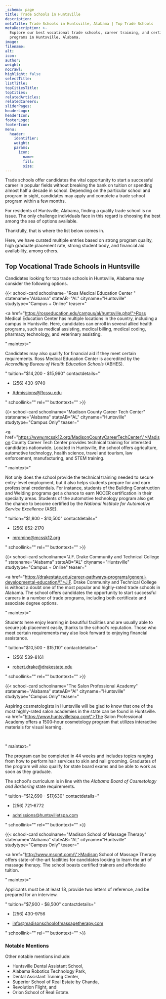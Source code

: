 ```yaml
---
_schema: page
title: Trade Schools in Huntsville
description:
metaTitle: Trade Schools in Huntsville, Alabama | Top Trade Schools
metaDescription: >-
  Explore our best vocational trade schools, career training, and certification
  programs in Huntsville, Alabama.
image:
filename:
alt:
icon:
author:
weight:
noCrawl:
highlight: false
selectTitle:
listTitle:
topCitiesTitle:
topCities:
relatedArticles:
relatedCareers:
sliderPages:
headerLogo:
headerIcon:
footerLogo:
footerIcon:
menu:
  header:
    identifier:
    weight:
    params:
      icon:
        name:
        fill:
        size:
---
```

Trade schools offer candidates the vital opportunity to start a successful career in popular fields without breaking the bank on tuition or spending almost half a decade in school. Depending on the particular school and program in sight, candidates may apply and complete a trade school program within a few months.

For residents of Huntsville, Alabama, finding a quality trade school is no issue. The only challenge individuals face in this regard is choosing the best among the sea of options available.

Thankfully, that is where the list below comes in.

Here, we have curated multiple entries based on strong program quality, high graduate placement rate, strong student body, and financial aid availability, among others.

## Top Vocational Trade Schools in Huntsville

Candidates looking for top trade schools in Huntsville, Alabama may consider the following options.

{{< school-card schoolname="Ross Medical Education Center " statename="Alabama" stateAB="AL" cityname="Huntsville" studytype="Campus + Online" teaser="<p><a href=\"https://rosseducation.edu/campus/al/huntsville.php\">Ross Medical Education Center</a> has multiple locations in the country, including a campus in Huntsville. Here, candidates can enroll in several allied health programs, such as medical assisting, medical billing, medical coding, pharmacy technology, and veterinary assisting.</p>" maintext="<p>Candidates may also qualify for financial aid if they meet certain requirements. Ross Medical Education Center is accredited by the <em>Accrediting Bureau of Health Education Schools </em>(ABHES).</p>" tuition="$14,200 - $15,990" contactdetails="<ul><li><p>(256) 430-9740</p></li><li><p>Admissions@Rossu.edu</p></li></ul>" schoollink="" rel="" buttontext="" >}}

{{< school-card schoolname="Madison County Career Tech Center" statename="Alabama" stateAB="AL" cityname="Huntsville" studytype="Campus Only" teaser="<p><a href=\"https://www.mcssk12.org/MadisonCountyCareerTechCenter\">Madison County Career Tech Center</a> provides technical training for interested candidates nationwide. Located in Huntsville, the school offers agriculture, automotive technology, health science, travel and tourism, law enforcement, manufacturing, and STEM training.</p>" maintext="<p>Not only does the school provide the technical training needed to secure entry-level employment, but it also helps students prepare for and earn professional credentials. For instance, students of the Building Construction and Welding programs get a chance to earn NCCER certification in their specialty areas. Students of the automotive technology program also get the chance to become certified by the <em>National Institute for Automotive Service Excellence</em> (ASE).</p>" tuition="$1,800 - $10,500" contactdetails="<ul><li><p>(256) 852-2170</p></li><li><p>mromine@mcssk12.org</p></li></ul>" schoollink="" rel="" buttontext="" >}}

{{< school-card schoolname="J.F. Drake Community and Technical College " statename="Alabama" stateAB="AL" cityname="Huntsville" studytype="Campus + Online" teaser="<p><a href=\"https://drakestate.edu/career-pathways-programs/general-developmental-education/\">J.F. Drake Community and Technical College</a> is without a doubt one of the most popular and highly-rated trade schools in Alabama. The school offers candidates the opportunity to start successful careers in a number of trade programs, including both certificate and associate degree options.</p>" maintext="<p>Students here enjoy learning in beautiful facilities and are usually able to secure job placement easily, thanks to the school's reputation. Those who meet certain requirements may also look forward to enjoying financial assistance.</p>" tuition="$10,500 - $15,110" contactdetails="<ul><li><p>(256) 539-8161</p></li><li><p>robert.drake@drakestate.edu</p></li></ul>" schoollink="" rel="" buttontext="" >}}

{{< school-card schoolname="The Salon Professional Academy" statename="Alabama" stateAB="Al" cityname="Huntsville" studytype="Campus Only" teaser="<p>Aspiring cosmetologists in Huntsville will be glad to know that one of the most highly-rated salon academies in the state can be found in Huntsville. <a href=\"https://www.huntsvilletspa.com\">The Salon Professional Academy</a> offers a 1500-hour cosmetology program that utilizes interactive materials for visual learning.</p><p><br /></p>" maintext="<p>The program can be completed in 44 weeks and includes topics ranging from how to perform hair services to skin and nail grooming. Graduates of the program will also qualify for state board exams and be able to work as soon as they graduate.</p><p>The school's curriculum is in line with the <em>Alabama Board of Cosmetology and Barbering</em> state requirements.</p>" tuition="$12,690 - $17,630" contactdetails="<ul><li><p>(256) 721-6772</p></li><li><p>admissions@huntsvilletspa.com</p></li></ul>" schoollink="" rel="" buttontext="" >}}

{{< school-card schoolname="Madison School of Massage Therapy" statename="Alabama" stateAB="AL" cityname="Huntsville" studytype="Campus Only" teaser="<p><a href=\"http://www.msomt.com/\">Madison School of Massage Therapy</a> offers state-of-the-art facilities for candidates looking to learn the art of massage therapy. The school boasts certified trainers and affordable tuition.</p>" maintext="<p>Applicants must be at least 18, provide two letters of reference, and be prepared for an interview.</p>" tuition="$7,900 - $8,500" contactdetails="<ul><li><p>(256) 430-9756</p></li><li><p>info@madisonschoolofmassagetherapy.com</p><p></p></li></ul>" schoollink="" rel="" buttontext="" >}}

### Notable Mentions

Other notable mentions include:

* Huntsville Dental Assistant School,
* Alabama Robotics Technology Park,
* Dental Assistant Training Center,
* Superior School of Real Estate by Chanda,
* Revolution Flight, and
* Orion School of Real Estate.